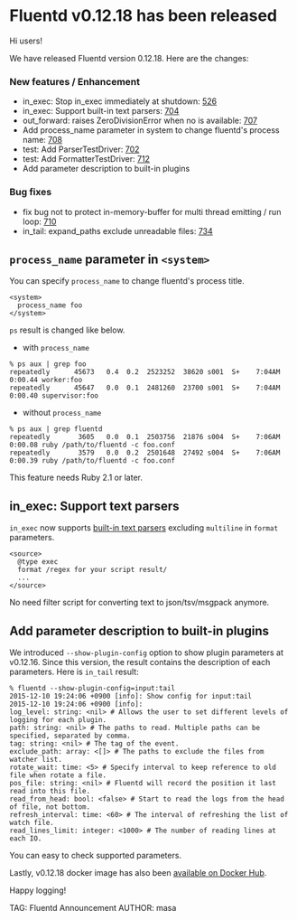 # Fluentd v0.12.18 has been released

Hi users!

We have released Fluentd version 0.12.18.
Here are the changes:

### New features / Enhancement

* in\_exec: Stop in\_exec immediately at shutdown: [526](https://github.com/fluent/fluentd/pull/526)
* in\_exec: Support built-in text parsers: [704](https://github.com/fluent/fluentd/pull/704)
* out\_forward: raises ZeroDivisionError when no <server> is available: [707](https://github.com/fluent/fluentd/pull/707)
* Add process\_name parameter in system to change fluentd's process name: [708](https://github.com/fluent/fluentd/pull/708)
* test: Add ParserTestDriver: [702](https://github.com/fluent/fluentd/pull/702)
* test: Add FormatterTestDriver: [712](https://github.com/fluent/fluentd/pull/712)
* Add parameter description to built-in plugins

### Bug fixes

* fix bug not to protect in-memory-buffer for multi thread emitting / run loop: [710](https://github.com/fluent/fluentd/pull/710)
* in\_tail: expand\_paths exclude unreadable files: [734](https://github.com/fluent/fluentd/pull/734)

## `process_name` parameter in `<system>`

You can specify `process_name` to change fluentd's process title.

```
<system>
  process_name foo
</system>
```

`ps` result is changed like below.

- with `process_name`

```
% ps aux | grep foo
repeatedly      45673   0.4  0.2  2523252  38620 s001  S+    7:04AM   0:00.44 worker:foo
repeatedly      45647   0.0  0.1  2481260  23700 s001  S+    7:04AM   0:00.40 supervisor:foo
```

- without `process_name`

```
% ps aux | grep fluentd
repeatedly       3605   0.0  0.1  2503756  21876 s004  S+    7:06AM   0:00.08 ruby /path/to/fluentd -c foo.conf
repeatedly       3579   0.0  0.2  2501648  27492 s004  S+    7:06AM   0:00.39 ruby /path/to/fluentd -c foo.conf
```

This feature needs Ruby 2.1 or later.

## in_exec: Support text parsers

`in_exec` now supports [built-in text parsers](http://docs.fluentd.org/articles/parser-plugin-overview#list-of-built-in-parsers) excluding `multiline` in `format` parameters.

```
<source>
  @type exec
  format /regex for your script result/
  ...
</source>
```

No need filter script for converting text to json/tsv/msgpack anymore.

## Add parameter description to built-in plugins

We introduced `--show-plugin-config` option to show plugin parameters at v0.12.16.
Since this version, the result contains the description of each parameters.
Here is `in_tail` result:

```
% fluentd --show-plugin-config=input:tail
2015-12-10 19:24:06 +0900 [info]: Show config for input:tail
2015-12-10 19:24:06 +0900 [info]:
log_level: string: <nil> # Allows the user to set different levels of logging for each plugin.
path: string: <nil> # The paths to read. Multiple paths can be specified, separated by comma.
tag: string: <nil> # The tag of the event.
exclude_path: array: <[]> # The paths to exclude the files from watcher list.
rotate_wait: time: <5> # Specify interval to keep reference to old file when rotate a file.
pos_file: string: <nil> # Fluentd will record the position it last read into this file.
read_from_head: bool: <false> # Start to read the logs from the head of file, not bottom.
refresh_interval: time: <60> # The interval of refreshing the list of watch file.
read_lines_limit: integer: <1000> # The number of reading lines at each IO.
```

You can easy to check supported parameters.

Lastly, v0.12.18 docker image has also been [available on Docker Hub](https://hub.docker.com/r/fluent/fluentd/tags).


Happy logging!


TAG: Fluentd Announcement
AUTHOR: masa
